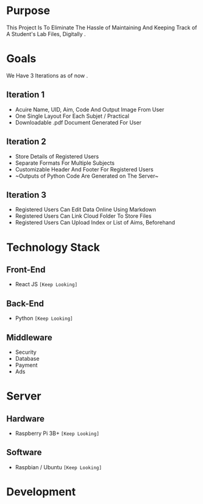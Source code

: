 # Purpose

This Project Is To Eliminate The Hassle of Maintaining And Keeping Track of A Student's Lab Files, Digitally .

# Goals

We Have 3 Iterations as of now .

## Iteration 1

- Acuire Name, UID, Aim, Code And Output Image From User
- One Single Layout For Each Subjet / Practical
- Downloadable .pdf Document Generated For User

## Iteration 2

- Store Details of Registered Users
- Separate Formats For Multiple Subjects
- Customizable Header And Footer For Registered Users
- ~Outputs of Python Code Are Generated on The Server~

## Iteration 3

- Registered Users Can Edit Data Online Using Markdown
- Registered Users Can Link Cloud Folder To Store Files
- Registered Users Can Upload Index or List of Aims, Beforehand

# Technology Stack

## Front-End

- React JS `[Keep Looking]`

## Back-End

- Python `[Keep Looking]`

## Middleware

- Security
- Database
- Payment
- Ads

# Server

## Hardware

- Raspberry Pi 3B+ `[Keep Looking]`

## Software

- Raspbian / Ubuntu `[Keep Looking]`

# Development
